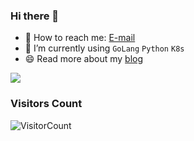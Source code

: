 ### Hi there 👋

<!--
**JIAWea/JIAWea** is a ✨ _special_ ✨ repository because its `README.md` (this file) appears on your GitHub profile.

Here are some ideas to get you started:

- 🔭 I’m currently working on ...
- 🌱 I’m currently learning ...
- 👯 I’m looking to collaborate on ...
- 🤔 I’m looking for help with ...
- 💬 Ask me about ...
- 📫 How to reach me: ...
- 😄 Pronouns: ...
- ⚡ Fun fact: ...
-->


- 💬 How to reach me: [E-mail](mailto:rayhwong@126.com)
- 🤔 I’m currently using `GoLang` `Python` `K8s`
- 😄 Read more about my [blog](https://jiawea.github.io/)

<div>
  <a href="https://github.com/JIAWea">
    <img src="https://github-readme-stats.vercel.app/api/top-langs/?username=JIAWea&show_icons=true&theme=radical&layout=compact" />
  </a>
</div>


### Visitors Count
![VisitorCount](https://profile-counter.glitch.me/{JIAWea}/count.svg)
